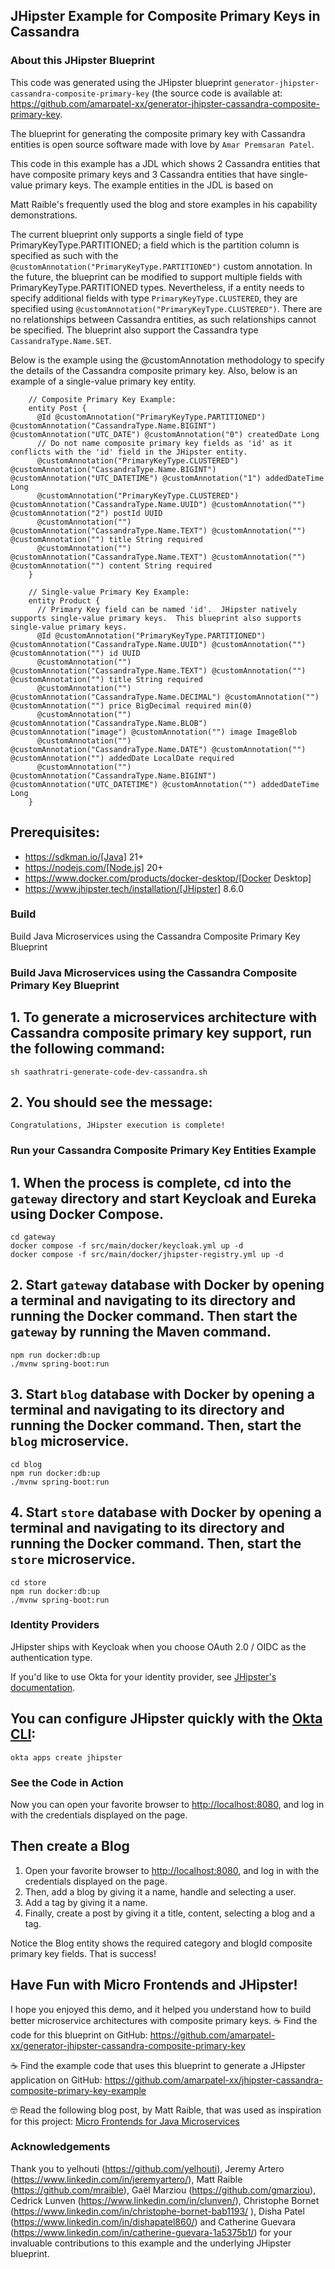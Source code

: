 
## JHipster Example for Composite Primary Keys in Cassandra

### About this JHipster Blueprint

This code was generated using the JHipster blueprint `generator-jhipster-cassandra-composite-primary-key` 
(the source code is available at: https://github.com/amarpatel-xx/generator-jhipster-cassandra-composite-primary-key.

The blueprint for generating the composite primary key with Cassandra entities is open source software made with love by `Amar Premsaran Patel`.


This code in this example has a JDL which shows 2 Cassandra entities that have composite primary keys and 3 Cassandra entities that have single-value primary keys. The example entities in the JDL is based on

Matt Raible's frequently used the blog and store examples in his capability demonstrations.

The current blueprint only supports a single field of type PrimaryKeyType.PARTITIONED; a field which is the partition column is specified as such with the `@customAnnotation("PrimaryKeyType.PARTITIONED")` custom annotation. In the future, the blueprint can be modified to support multiple fields with PrimaryKeyType.PARTITIONED types. Nevertheless, if a entity needs to specify additional fields with type `PrimaryKeyType.CLUSTERED`, they are specified using `@customAnnotation("PrimaryKeyType.CLUSTERED")`. There are no relationships between Cassandra entities, as such relationships cannot be specified. The blueprint also support the Cassandra type `CassandraType.Name.SET`.

Below is the example using the \@customAnnotation methodology to specify the details of the Cassandra composite primary key. Also, below is an example of a single-value primary key entity.
```
    // Composite Primary Key Example:
    entity Post {
      @Id @customAnnotation("PrimaryKeyType.PARTITIONED") @customAnnotation("CassandraType.Name.BIGINT") @customAnnotation("UTC_DATE") @customAnnotation("0") createdDate Long
      // Do not name composite primary key fields as 'id' as it conflicts with the 'id' field in the JHipster entity.
      @customAnnotation("PrimaryKeyType.CLUSTERED") @customAnnotation("CassandraType.Name.BIGINT") @customAnnotation("UTC_DATETIME") @customAnnotation("1") addedDateTime Long
      @customAnnotation("PrimaryKeyType.CLUSTERED") @customAnnotation("CassandraType.Name.UUID") @customAnnotation("") @customAnnotation("2") postId UUID
      @customAnnotation("") @customAnnotation("CassandraType.Name.TEXT") @customAnnotation("") @customAnnotation("") title String required
      @customAnnotation("") @customAnnotation("CassandraType.Name.TEXT") @customAnnotation("") @customAnnotation("") content String required
    }

    // Single-value Primary Key Example:
    entity Product {
      // Primary Key field can be named 'id'.  JHipster natively supports single-value primary keys.  This blueprint also supports single-value primary keys.
      @Id @customAnnotation("PrimaryKeyType.PARTITIONED") @customAnnotation("CassandraType.Name.UUID") @customAnnotation("") @customAnnotation("") id UUID
      @customAnnotation("") @customAnnotation("CassandraType.Name.TEXT") @customAnnotation("") @customAnnotation("") title String required
      @customAnnotation("") @customAnnotation("CassandraType.Name.DECIMAL") @customAnnotation("") @customAnnotation("") price BigDecimal required min(0)
      @customAnnotation("") @customAnnotation("CassandraType.Name.BLOB") @customAnnotation("image") @customAnnotation("") image ImageBlob
      @customAnnotation("") @customAnnotation("CassandraType.Name.DATE") @customAnnotation("") @customAnnotation("") addedDate LocalDate required
      @customAnnotation("") @customAnnotation("CassandraType.Name.BIGINT") @customAnnotation("UTC_DATETIME") @customAnnotation("") addedDateTime Long
    }
```

## Prerequisites:

- https://sdkman.io/[Java] 21+
- https://nodejs.com/[Node.js] 20+
- https://www.docker.com/products/docker-desktop/[Docker Desktop]
- https://www.jhipster.tech/installation/[JHipster] 8.6.0

### Build

Build Java Microservices using the Cassandra Composite Primary Key Blueprint

### Build Java Microservices using the Cassandra Composite Primary Key Blueprint

## 1. To generate a microservices architecture with Cassandra composite primary key support, run the following command:
```shell
sh saathratri-generate-code-dev-cassandra.sh
```

## 2. You should see the message:
```shell
Congratulations, JHipster execution is complete!
```

### Run your Cassandra Composite Primary Key Entities Example

## 1.  When the process is complete, cd into the `gateway` directory and start Keycloak and Eureka using Docker Compose.
```shell
cd gateway
docker compose -f src/main/docker/keycloak.yml up -d
docker compose -f src/main/docker/jhipster-registry.yml up -d
```

## 2.  Start `gateway` database with Docker by opening a terminal and navigating to its directory and running the Docker command. Then start the `gateway` by running the Maven command.
```shell
npm run docker:db:up
./mvnw spring-boot:run
```

## 3.  Start `blog` database with Docker by opening a terminal and navigating to its directory and running the Docker command. Then, start the `blog` microservice.
```shell
cd blog
npm run docker:db:up
./mvnw spring-boot:run
```

## 4.  Start `store` database with Docker by opening a terminal and navigating to its directory and running the Docker command. Then, start the `store` microservice.
```shell
cd store
npm run docker:db:up
./mvnw spring-boot:run
```

### Identity Providers

JHipster ships with Keycloak when you choose OAuth 2.0 / OIDC as the authentication type.

If you'd like to use Okta for your identity provider, see [JHipster's documentation](https://www.jhipster.tech/security/#okta).

## You can configure JHipster quickly with the [Okta CLI](https://cli.okta.com):
```shell
okta apps create jhipster
```

### See the Code in Action

Now you can open your favorite browser to [http://localhost:8080](http://localhost:8080), and log in with the credentials displayed on the page.

## Then create a Blog
1.  Open your favorite browser to [http://localhost:8080](http://localhost:8080), and log in with the credentials displayed on the page.
2.  Then, add a blog by giving it a name, handle and selecting a user.
3.  Add a tag by giving it a name.
4.  Finally, create a post by giving it a title, content, selecting a blog and a tag.


Notice the Blog entity shows the required category and blogId composite primary key fields. That is success!


## Have Fun with Micro Frontends and JHipster!

I hope you enjoyed this demo, and it helped you understand how to build better microservice architectures with composite primary keys.
☕️ Find the code for this blueprint on GitHub: https://github.com/amarpatel-xx/generator-jhipster-cassandra-composite-primary-key

☕️ Find the example code that uses this blueprint to generate a JHipster application on GitHub: https://github.com/amarpatel-xx/jhipster-cassandra-composite-primary-key-example

🤓 Read the following blog post, by Matt Raible, that was used as inspiration for this project: [Micro Frontends for Java
Microservices](https://auth0.com/blog/micro-frontends-for-java-microservices/)
### Acknowledgements

Thank you to yelhouti (https://github.com/yelhouti), Jeremy Artero (https://www.linkedin.com/in/jeremyartero/), Matt Raible (https://github.com/mraible), Gaël Marziou (https://github.com/gmarziou), Cedrick Lunven (https://www.linkedin.com/in/clunven/), Christophe Bornet (https://www.linkedin.com/in/christophe-bornet-bab1193/ ), Disha Patel (https://www.linkedin.com/in/dishapatel860/) and Catherine Guevara (https://www.linkedin.com/in/catherine-guevara-1a5375b1/) for your invaluable contributions to this example and the underlying JHipster blueprint.

